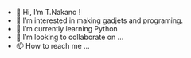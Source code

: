 - 👋 Hi, I’m T.Nakano !
- 👀 I’m interested in making gadjets and programing.
- 🌱 I’m currently learning Python
- 💞️ I’m looking to collaborate on ...
- 📫 How to reach me ...

<!---
nakano555/nakano555 is a ✨ special ✨ repository because its `README.md` (this file) appears on your GitHub profile.
You can click the Preview link to take a look at your changes.
--->
